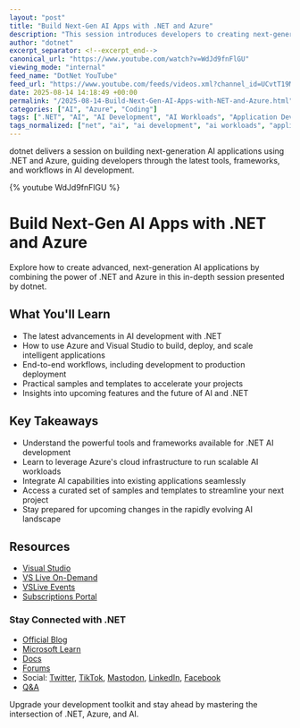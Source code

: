 ```yaml
---
layout: "post"
title: "Build Next-Gen AI Apps with .NET and Azure"
description: "This session introduces developers to creating next-generation AI applications with .NET and Azure. It covers the latest tools and frameworks, guides you through the development-to-production journey, and demonstrates how to leverage cloud capabilities for scalable AI workloads. Attendees will learn about recent advancements in AI development, practical samples and templates, and receive insights into the future of AI and .NET, enhancing their skills for upcoming industry changes."
author: "dotnet"
excerpt_separator: <!--excerpt_end-->
canonical_url: "https://www.youtube.com/watch?v=WdJd9fnFlGU"
viewing_mode: "internal"
feed_name: "DotNet YouTube"
feed_url: "https://www.youtube.com/feeds/videos.xml?channel_id=UCvtT19MZW8dq5Wwfu6B0oxw"
date: 2025-08-14 14:18:49 +00:00
permalink: "/2025-08-14-Build-Next-Gen-AI-Apps-with-NET-and-Azure.html"
categories: ["AI", "Azure", "Coding"]
tags: [".NET", "AI", "AI Development", "AI Workloads", "Application Development", "Azure", "Azure AI", "Cloud AI", "Coding", "Developer Tools", "Intelligent Applications", "Microsoft Cloud", "Production Deployment", "Sample Projects", "Scalable AI", "Templates", "Videos", "Visual Studio"]
tags_normalized: ["net", "ai", "ai development", "ai workloads", "application development", "azure", "azure ai", "cloud ai", "coding", "developer tools", "intelligent applications", "microsoft cloud", "production deployment", "sample projects", "scalable ai", "templates", "videos", "visual studio"]
---
```


dotnet delivers a session on building next-generation AI applications using .NET and Azure, guiding developers through the latest tools, frameworks, and workflows in AI development.<!--excerpt_end-->

{% youtube WdJd9fnFlGU %}

# Build Next-Gen AI Apps with .NET and Azure

Explore how to create advanced, next-generation AI applications by combining the power of .NET and Azure in this in-depth session presented by dotnet.

## What You'll Learn

- The latest advancements in AI development with .NET
- How to use Azure and Visual Studio to build, deploy, and scale intelligent applications
- End-to-end workflows, including development to production deployment
- Practical samples and templates to accelerate your projects
- Insights into upcoming features and the future of AI and .NET

## Key Takeaways

- Understand the powerful tools and frameworks available for .NET AI development
- Learn to leverage Azure's cloud infrastructure to run scalable AI workloads
- Integrate AI capabilities into existing applications seamlessly
- Access a curated set of samples and templates to streamline your next project
- Stay prepared for upcoming changes in the rapidly evolving AI landscape

## Resources

- [Visual Studio](http://visualstudio.com)
- [VS Live On-Demand](https://aka.ms/vslivehq25)
- [VSLive Events](https://aka.ms/VSS/VSLive)
- [Subscriptions Portal](https://my.visualstudio.com)

### Stay Connected with .NET

- [Official Blog](https://aka.ms/dotnet/blog)
- [Microsoft Learn](https://aka.ms/learndotnet)
- [Docs](https://learn.microsoft.com/dotnet)
- [Forums](https://aka.ms/dotnet/forums)
- Social: [Twitter](https://aka.ms/dotnet/twitter), [TikTok](https://aka.ms/dotnet/tiktok), [Mastodon](https://aka.ms/dotnet/mastodon), [LinkedIn](https://aka.ms/dotnet/linkedin), [Facebook](https://aka.ms/dotnet/facebook)
- [Q&A](https://aka.ms/dotnet-qa)

Upgrade your development toolkit and stay ahead by mastering the intersection of .NET, Azure, and AI.
